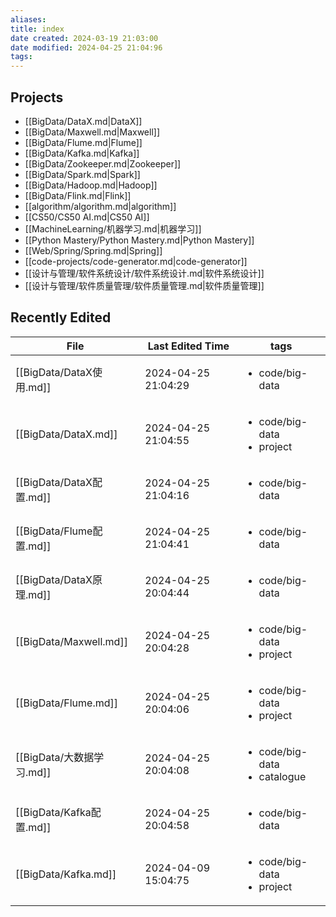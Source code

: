 ```yaml
---
aliases: 
title: index
date created: 2024-03-19 21:03:00
date modified: 2024-04-25 21:04:96
tags: 
---
```

## Projects
- [[BigData/DataX.md|DataX]]
- [[BigData/Maxwell.md|Maxwell]]
- [[BigData/Flume.md|Flume]]
- [[BigData/Kafka.md|Kafka]]
- [[BigData/Zookeeper.md|Zookeeper]]
- [[BigData/Spark.md|Spark]]
- [[BigData/Hadoop.md|Hadoop]]
- [[BigData/Flink.md|Flink]]
- [[algorithm/algorithm.md|algorithm]]
- [[CS50/CS50 AI.md|CS50 AI]]
- [[MachineLearning/机器学习.md|机器学习]]
- [[Python Mastery/Python Mastery.md|Python Mastery]]
- [[Web/Spring/Spring.md|Spring]]
- [[code-projects/code-generator.md|code-generator]]
- [[设计与管理/软件系统设计/软件系统设计.md|软件系统设计]]
- [[设计与管理/软件质量管理/软件质量管理.md|软件质量管理]]
## Recently Edited
| File                   | Last Edited Time    | tags                                              |
| ---------------------- | ------------------- | ------------------------------------------------- |
| [[BigData/DataX使用.md]] | 2024-04-25 21:04:29 | <ul><li>code/big-data</li></ul>                   |
| [[BigData/DataX.md]]   | 2024-04-25 21:04:55 | <ul><li>code/big-data</li><li>project</li></ul>   |
| [[BigData/DataX配置.md]] | 2024-04-25 21:04:16 | <ul><li>code/big-data</li></ul>                   |
| [[BigData/Flume配置.md]] | 2024-04-25 21:04:41 | <ul><li>code/big-data</li></ul>                   |
| [[BigData/DataX原理.md]] | 2024-04-25 20:04:44 | <ul><li>code/big-data</li></ul>                   |
| [[BigData/Maxwell.md]] | 2024-04-25 20:04:28 | <ul><li>code/big-data</li><li>project</li></ul>   |
| [[BigData/Flume.md]]   | 2024-04-25 20:04:06 | <ul><li>code/big-data</li><li>project</li></ul>   |
| [[BigData/大数据学习.md]]   | 2024-04-25 20:04:08 | <ul><li>code/big-data</li><li>catalogue</li></ul> |
| [[BigData/Kafka配置.md]] | 2024-04-25 20:04:58 | <ul><li>code/big-data</li></ul>                   |
| [[BigData/Kafka.md]]   | 2024-04-09 15:04:75 | <ul><li>code/big-data</li><li>project</li></ul>   |
